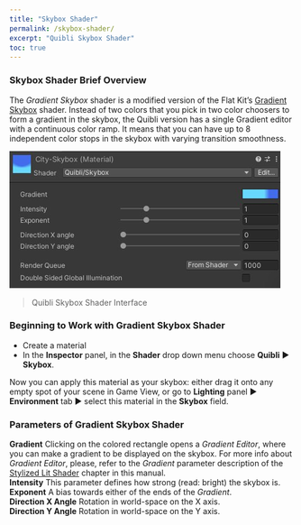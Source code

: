 ```yaml
---
title: "Skybox Shader"
permalink: /skybox-shader/
excerpt: "Quibli Skybox Shader"
toc: true
---
```


### Skybox Shader Brief Overview
The _Gradient Skybox_ shader is a modified version of the Flat Kit’s [Gradient Skybox](https://flatkit.dustyroom.com/#34-gradient-skybox-shader) shader.
Instead of two colors that you pick in two color choosers to form a gradient in the skybox, the Quibli version has a single Gradient editor with a continuous color ramp. It means that you can have up to 8 independent color stops in the skybox with varying transition smoothness.

![Quibli Skybox Shader Interface](assets/images/manual_images/quibli_skybox_shader_interface.jpg)
> Quibli Skybox Shader Interface

### Beginning to Work with Gradient Skybox Shader
* Create a material
* In the **Inspector** panel, in the **Shader** drop down menu choose **Quibli** ▶︎ **Skybox**.

Now you can apply this material as your skybox: either drag it onto any empty spot of your scene in Game View, or go to **Lighting** panel ▶︎ **Environment** tab ▶︎ select this material in the **Skybox** field.


### Parameters of Gradient Skybox Shader
**Gradient** Clicking on the colored rectangle opens a _Gradient Editor_, where you can make a gradient to be displayed on the skybox. For more info about _Gradient Editor_, please, refer to the _Gradient_ parameter description of the [Stylized Lit Shader](stylized-lit-shader) chapter in this manual.  
**Intensity** This parameter defines how strong (read: bright) the skybox is.  
**Exponent** A bias towards either of the ends of the _Gradient_.  
**Direction X Angle** Rotation in world-space on the X axis.  
**Direction Y Angle** Rotation in world-space on the Y axis.
